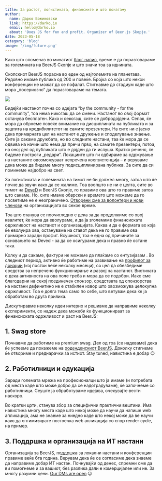 ```yaml
---
title: За растот, логистиката, финансиите и што понатаму
author:
  name: Дарко Божиновски
  link: https://darko.io
  email: hello@darko.io
  about: 'Does JS for fun and profit. Organizer of Beer.js Skopje.'
date: 2023-05-18
category: 'blog'
image: '/img/future.png'
---
```


Како што споменав во минатиот [блог напис](/blog/vol10-survey/), време е да поразговараме за големината на BeerJS Скопје
и што значи тоа за иднината.

Скопскиот BeerJS порасна во еден од најголемите на планетава. Редовно имаме публика од 200 и повеќе. Бројка со која што
некои конференции не можат да се пофалат. Стигнавме до стадиум каде што мора „посериозно“ да поразговараме на темата.

<img src="/img/future.png" />

Бидејќи настанот почна со идејата “by the community - for the community”, тоа нема никогаш да се смени. Настанот во овој
формат останува бесплатен. Како и секогаш, сите се добродојдени. Сепак, ќе мора да обрнеме повеќе внимание на
дисциплината на публиката и за заштита на кредибилитетот на самите презентери. На сите ни е јасно дека примарната цел на
настанот е дружење и споделување знаење. Сите ја сакаме дружбата, но во следните настани, таа ќе мора да се одвива на
начин што нема да пречи прво, на самите презентери, потоа, на оној дел од публиката што е дојден да ги ислуша. Кратко
речено, ќе бидеме построги „редари“. Локациите што ги одбираме за одржување на настаните овозможуваат непречена
коегзистенција – и веруваме дека може да бидеме многу подисциплинирана публика. За сите да си поминеме најдобро на свет.

За логистиката и големината на тимот не би должел многу, затоа што ќе почне да звучи како да се жалиме. Тоа воопшто не
ни е целта, сите во тимот на [DeveD](https://deved.mk) и BeerJS Скопје, го правиме ова што го правиме затоа што сакаме.
Но, сите имаме обврски и времето што можеме да го посветиме не е неограничено.
[Отворени сме за волонтери и нови членови](mailto:hello@beerjs.mk?subject=BeerJS%20volunteer%20interest) на
организацијата во секое време.

Тоа што станува се поочигледно е дека за да продолжиме со овој квалитет, ќе мора да еволураме, и да ја зголемиме
финансиската одржливост на настанот и организацијата. Каква и да е формата во која ќе еволуира ова, остануваме на ставот
дека не го правиме ова примарно заради профит. Всушност, тоа е една од причините за основањето на Deved - за да се
осигураме дека и правно ќе остане така.

Колку и да сакаме, фактури не можеме да плаќаме со ентузијазам . Во следниот период, активно ќе работиме на развивање на
[профилот за донации](https://ecrowd.mk/organization/4046d293-ce95-433a-9f24-b382c3207c09) (кој постои веќе неколку
месеци), со цел да обезбедиме средства за непречено функционирање и развој на настанот. Вистината е дека активноста на
ова поле треба и мора да се подобри. Иако сме благодарни на секој поединечен спонзор, средствата од спонзорства на
настани дефинитино не е стабилен извор што овозможува целокупна одржливост. Тоа е долга тема само по себе, што ветувам
дека ќе ја обработам во друга прилика.

Дискутиравме неколку идеи интерно и решивме да направиме неколку експерименти, со надеж дека можеби ќе функционираат за
финансиската одржливост и раст на BeerJS:

## 1. Swag store

Почнавме да работиме на premium swag. Дел од тоа (се надеваме) дека ќе успееме да покажеме на
[роденденскиот BeerJS](https://beerjs.mk/announcements/vol11-announcement/). Доколку стигнеме ќе отвориме и преднарачки
за истиот. Stay tuned, навистина е добар 😉

## 2. Работилници и едукација

Заради големата мрежа на професионалци што ја имаме (и потребата од места каде што може добро да се надоградуваме), ќе
започнеме со работилници. Сеуште ја обработуваме идејава, очекувајте вести наскоро.

Во кратки црти, станува збор за специфични практични вештини. Има навистина многу места каде што некој може да научи да
напише web апликација, ама не знаеме за ниедно каде што некој може да ве научи како да оптимизирате постоечка web
апликација со спор render cycle, на пример.

## 3. Поддршка и организација на ИТ настани

Организација за BeerJS, поддршка за локални настани и конференции правиме веќе 6та година. Верувам дека ќе се согласиме
дека знаеме да направиме добар ИТ настан. Почнувајќи од денес, спремни сме да ви помогнеме и за вашиот, без разлика дали
е комерцијален или не. За многу разумни цени. [Our DMs are open](/contact) 😉
